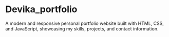 # Devika_portfolio
A modern and responsive personal portfolio website built with HTML, CSS, and JavaScript, showcasing my skills, projects, and contact information.
